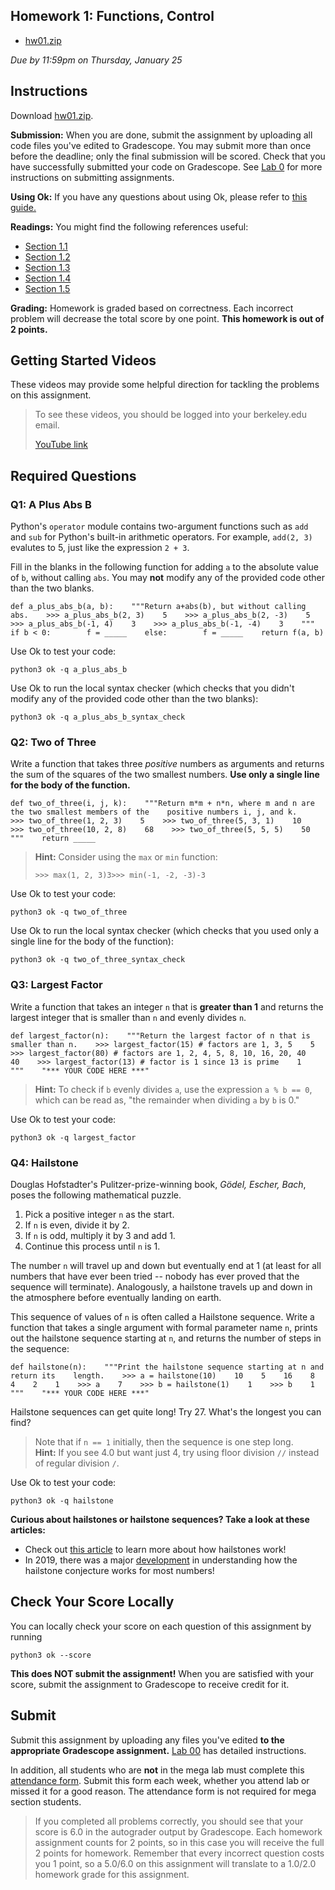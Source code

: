 Homework 1: Functions, Control[​](https://www.learncs.site/docs/curriculum-resource/cs61a/homework/hw01#homework-1-functions-control "Direct link to Homework 1: Functions, Control")
-------------------------------------------------------------------------------------------------------------------------------------------------------------------------------------

*   [hw01.zip](https://www.learncs.site/assets/files/hw01-13825eefee70c7f6bd268bdffaf8ba19.zip)

_Due by 11:59pm on Thursday, January 25_

Instructions[​](https://www.learncs.site/docs/curriculum-resource/cs61a/homework/hw01#instructions "Direct link to Instructions")
---------------------------------------------------------------------------------------------------------------------------------

Download [hw01.zip](https://www.learncs.site/assets/files/hw01-13825eefee70c7f6bd268bdffaf8ba19.zip).

**Submission:** When you are done, submit the assignment by uploading all code files you've edited to Gradescope. You may submit more than once before the deadline; only the final submission will be scored. Check that you have successfully submitted your code on Gradescope. See [Lab 0](https://cs61a.org/lab/lab00#task-c-submitting-the-assignment) for more instructions on submitting assignments.

**Using Ok:** If you have any questions about using Ok, please refer to [this guide.](https://cs61a.org/articles/using-ok)

**Readings:** You might find the following references useful:

*   [Section 1.1](https://www.composingprograms.com/pages/11-getting-started.html)
*   [Section 1.2](https://www.composingprograms.com/pages/12-elements-of-programming.html)
*   [Section 1.3](https://www.composingprograms.com/pages/13-defining-new-functions.html)
*   [Section 1.4](https://www.composingprograms.com/pages/14-designing-functions.html)
*   [Section 1.5](https://www.composingprograms.com/pages/15-control.html)

**Grading:** Homework is graded based on correctness. Each incorrect problem will decrease the total score by one point. **This homework is out of 2 points.**

Getting Started Videos[​](https://www.learncs.site/docs/curriculum-resource/cs61a/homework/hw01#getting-started-videos "Direct link to Getting Started Videos")
---------------------------------------------------------------------------------------------------------------------------------------------------------------

These videos may provide some helpful direction for tackling the problems on this assignment.

> To see these videos, you should be logged into your berkeley.edu email.
> 
> [YouTube link](https://youtu.be/playlist?list=PLx38hZJ5RLZeW4C9wRpz0ohqMmoctnnra)

Required Questions[​](https://www.learncs.site/docs/curriculum-resource/cs61a/homework/hw01#required-questions "Direct link to Required Questions")
---------------------------------------------------------------------------------------------------------------------------------------------------

### Q1: A Plus Abs B[​](https://www.learncs.site/docs/curriculum-resource/cs61a/homework/hw01#q1-a-plus-abs-b "Direct link to Q1: A Plus Abs B")

Python's `operator` module contains two-argument functions such as `add` and `sub` for Python's built-in arithmetic operators. For example, `add(2, 3)` evalutes to 5, just like the expression `2 + 3`.

Fill in the blanks in the following function for adding `a` to the absolute value of `b`, without calling `abs`. You may **not** modify any of the provided code other than the two blanks.

    def a_plus_abs_b(a, b):    """Return a+abs(b), but without calling abs.    >>> a_plus_abs_b(2, 3)    5    >>> a_plus_abs_b(2, -3)    5    >>> a_plus_abs_b(-1, 4)    3    >>> a_plus_abs_b(-1, -4)    3    """    if b < 0:        f = _____    else:        f = _____    return f(a, b)

Use Ok to test your code:

    python3 ok -q a_plus_abs_b

Use Ok to run the local syntax checker (which checks that you didn't modify any of the provided code other than the two blanks):

    python3 ok -q a_plus_abs_b_syntax_check

### Q2: Two of Three[​](https://www.learncs.site/docs/curriculum-resource/cs61a/homework/hw01#q2-two-of-three "Direct link to Q2: Two of Three")

Write a function that takes three _positive_ numbers as arguments and returns the sum of the squares of the two smallest numbers. **Use only a single line for the body of the function.**

    def two_of_three(i, j, k):    """Return m*m + n*n, where m and n are the two smallest members of the    positive numbers i, j, and k.    >>> two_of_three(1, 2, 3)    5    >>> two_of_three(5, 3, 1)    10    >>> two_of_three(10, 2, 8)    68    >>> two_of_three(5, 5, 5)    50    """    return _____

> **Hint:** Consider using the `max` or `min` function:
> 
>     >>> max(1, 2, 3)3>>> min(-1, -2, -3)-3

Use Ok to test your code:

    python3 ok -q two_of_three

Use Ok to run the local syntax checker (which checks that you used only a single line for the body of the function):

    python3 ok -q two_of_three_syntax_check

### Q3: Largest Factor[​](https://www.learncs.site/docs/curriculum-resource/cs61a/homework/hw01#q3-largest-factor "Direct link to Q3: Largest Factor")

Write a function that takes an integer `n` that is **greater than 1** and returns the largest integer that is smaller than `n` and evenly divides `n`.

    def largest_factor(n):    """Return the largest factor of n that is smaller than n.    >>> largest_factor(15) # factors are 1, 3, 5    5    >>> largest_factor(80) # factors are 1, 2, 4, 5, 8, 10, 16, 20, 40    40    >>> largest_factor(13) # factor is 1 since 13 is prime    1    """    "*** YOUR CODE HERE ***"

> **Hint:** To check if `b` evenly divides `a`, use the expression `a % b == 0`, which can be read as, "the remainder when dividing `a` by `b` is 0."

Use Ok to test your code:

    python3 ok -q largest_factor

### Q4: Hailstone[​](https://www.learncs.site/docs/curriculum-resource/cs61a/homework/hw01#q4-hailstone "Direct link to Q4: Hailstone")

Douglas Hofstadter's Pulitzer-prize-winning book, _Gödel, Escher, Bach_, poses the following mathematical puzzle.

1.  Pick a positive integer `n` as the start.
2.  If `n` is even, divide it by 2.
3.  If `n` is odd, multiply it by 3 and add 1.
4.  Continue this process until `n` is 1.

The number `n` will travel up and down but eventually end at 1 (at least for all numbers that have ever been tried -- nobody has ever proved that the sequence will terminate). Analogously, a hailstone travels up and down in the atmosphere before eventually landing on earth.

This sequence of values of `n` is often called a Hailstone sequence. Write a function that takes a single argument with formal parameter name `n`, prints out the hailstone sequence starting at `n`, and returns the number of steps in the sequence:

    def hailstone(n):    """Print the hailstone sequence starting at n and return its    length.    >>> a = hailstone(10)    10    5    16    8    4    2    1    >>> a    7    >>> b = hailstone(1)    1    >>> b    1    """    "*** YOUR CODE HERE ***"

Hailstone sequences can get quite long! Try 27. What's the longest you can find?

> Note that if `n == 1` initially, then the sequence is one step long.  
> **Hint:** If you see 4.0 but want just 4, try using floor division `//` instead of regular division `/`.

Use Ok to test your code:

    python3 ok -q hailstone

**Curious about hailstones or hailstone sequences? Take a look at these articles:**

*   Check out [this article](https://www.nationalgeographic.org/encyclopedia/hail/) to learn more about how hailstones work!
*   In 2019, there was a major [development](https://www.quantamagazine.org/mathematician-terence-tao-and-the-collatz-conjecture-20191211/) in understanding how the hailstone conjecture works for most numbers!

Check Your Score Locally[​](https://www.learncs.site/docs/curriculum-resource/cs61a/homework/hw01#check-your-score-locally "Direct link to Check Your Score Locally")
---------------------------------------------------------------------------------------------------------------------------------------------------------------------

You can locally check your score on each question of this assignment by running

    python3 ok --score

**This does NOT submit the assignment!** When you are satisfied with your score, submit the assignment to Gradescope to receive credit for it.

Submit[​](https://www.learncs.site/docs/curriculum-resource/cs61a/homework/hw01#submit "Direct link to Submit")
---------------------------------------------------------------------------------------------------------------

Submit this assignment by uploading any files you've edited **to the appropriate Gradescope assignment.** [Lab 00](https://cs61a.org/lab/lab00/#submit-with-gradescope) has detailed instructions.

In addition, all students who are **not** in the mega lab must complete this [attendance form](https://go.cs61a.org/lab-att). Submit this form each week, whether you attend lab or missed it for a good reason. The attendance form is not required for mega section students.

> If you completed all problems correctly, you should see that your score is 6.0 in the autograder output by Gradescope. Each homework assignment counts for 2 points, so in this case you will receive the full 2 points for homework. Remember that every incorrect question costs you 1 point, so a 5.0/6.0 on this assignment will translate to a 1.0/2.0 homework grade for this assignment.